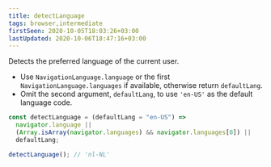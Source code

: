 ```yaml
---
title: detectLanguage
tags: browser,intermediate
firstSeen: 2020-10-05T18:03:26+03:00
lastUpdated: 2020-10-06T18:47:16+03:00
---
```


Detects the preferred language of the current user.

- Use `NavigationLanguage.language` or the first `NavigationLanguage.languages` if available, otherwise return `defaultLang`.
- Omit the second argument, `defaultLang`, to use `'en-US'` as the default language code.

```js
const detectLanguage = (defaultLang = "en-US") =>
  navigator.language ||
  (Array.isArray(navigator.languages) && navigator.languages[0]) ||
  defaultLang;
```

```js
detectLanguage(); // 'nl-NL'
```
